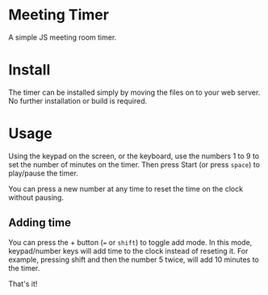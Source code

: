 # Meeting Timer
A simple JS meeting room timer.

# Install
The timer can be installed simply by moving the files on to your web server. No further installation or build is required.

# Usage
Using the keypad on the screen, or the keyboard, use the numbers 1 to 9 to set the number of minutes on the timer. Then press Start (or press ```space```) to play/pause the timer.

You can press a new number at any time to reset the time on the clock without pausing.

## Adding time
You can press the + button (```=``` or ```shift```) to toggle add mode. In this mode, keypad/number keys will add time to the clock instead of reseting it. For example, pressing shift and then the number 5 twice, will add 10 minutes to the timer.

That's it!
